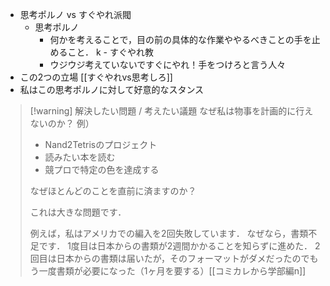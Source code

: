 - 思考ポルノ vs すぐやれ派閥
	- 思考ポルノ
		- 何かを考えることで，目の前の具体的な作業ややるべきことの手を止めること．
k	- すぐやれ教
		- ウジウジ考えていないですぐにやれ！手をつけろと言う人々
- この2つの立場 [[すぐやれvs思考しろ]]
- 私はこの思考ポルノに対して好意的なスタンス

> [!warning] 解決したい問題 / 考えたい議題
> なぜ私は物事を計画的に行えないのか？
> 例）
> - Nand2Tetrisのプロジェクト
> - 読みたい本を読む
> - 競プロで特定の色を達成する
>
> なぜほとんどのことを直前に済ますのか？
> 
> これは大きな問題です．
> 
> 例えば，私はアメリカでの編入を2回失敗しています．
> なぜなら，書類不足です．
> 1度目は日本からの書類が2週間かかることを知らずに進めた．
> 2回目は日本からの書類は届いたが，そのフォーマットがダメだったのでもう一度書類が必要になった（1ヶ月を要する）[[コミカレから学部編n]]
